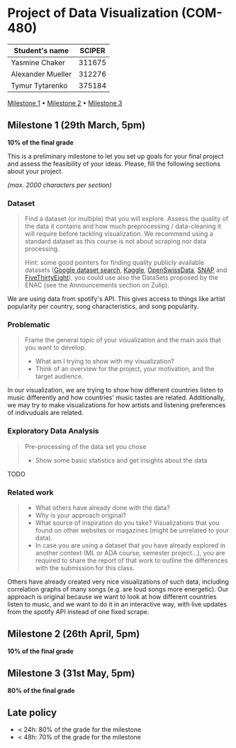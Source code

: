 # Project of Data Visualization (COM-480)

| Student's name | SCIPER |
| -------------- | ------ |
|Yasmine Chaker | 311675 |
| Alexander Mueller | 312276 |
| Tymur Tytarenko | 375184 |

[Milestone 1](#milestone-1) • [Milestone 2](#milestone-2) • [Milestone 3](#milestone-3)

## Milestone 1 (29th March, 5pm)

**10% of the final grade**

This is a preliminary milestone to let you set up goals for your final project and assess the feasibility of your ideas.
Please, fill the following sections about your project.

*(max. 2000 characters per section)*

### Dataset

> Find a dataset (or multiple) that you will explore. Assess the quality of the data it contains and how much preprocessing / data-cleaning it will require before tackling visualization. We recommend using a standard dataset as this course is not about scraping nor data processing.
>
> Hint: some good pointers for finding quality publicly available datasets ([Google dataset search](https://datasetsearch.research.google.com/), [Kaggle](https://www.kaggle.com/datasets), [OpenSwissData](https://opendata.swiss/en/), [SNAP](https://snap.stanford.edu/data/) and [FiveThirtyEight](https://data.fivethirtyeight.com/)), you could use also the DataSets proposed by the ENAC (see the Announcements section on Zulip).

We are using data from spotify's API. This gives access to things like artist popularity per country, song characteristics, and song popularity. 

### Problematic

> Frame the general topic of your visualization and the main axis that you want to develop.
> - What am I trying to show with my visualization?
> - Think of an overview for the project, your motivation, and the target audience.
>
In our visualization, we are trying to show how different countries listen to music differently and how countries' music tastes are related. Additionally, we may try to make visualizations for how artists and listening preferences of indivuduals are related. 

### Exploratory Data Analysis

> Pre-processing of the data set you chose
> - Show some basic statistics and get insights about the data

TODO
 
### Related work


> - What others have already done with the data?
> - Why is your approach original?
> - What source of inspiration do you take? Visualizations that you found on other websites or magazines (might be unrelated to your data).
> - In case you are using a dataset that you have already explored in another context (ML or ADA course, semester project...), you are required to share the report of that work to outline the differences with the submission for this class.

Others have already created very nice visualizations of such data, including correlation graphs of many songs (e.g. are loud songs more energetic). 
Our approach is original because we want to look at how different countries listen to music, and we want to do it in an interactive way, with live updates from the spotify API instead of one fixed scrape. 

## Milestone 2 (26th April, 5pm)

**10% of the final grade**


## Milestone 3 (31st May, 5pm)

**80% of the final grade**


## Late policy

- < 24h: 80% of the grade for the milestone
- < 48h: 70% of the grade for the milestone


